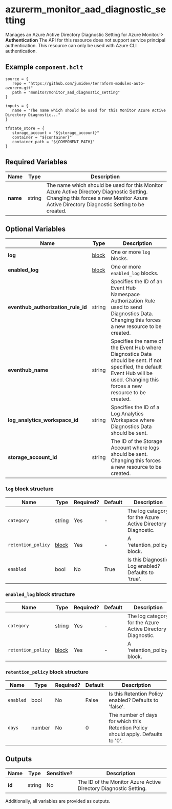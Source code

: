 # azurerm_monitor_aad_diagnostic_setting

Manages an Azure Active Directory Diagnostic Setting for Azure Monitor.!> **Authentication** The API for this resource does not support service principal authentication. This resource can only be used with Azure CLI authentication.

## Example `component.hclt`

```hcl
source = {
   repo = "https://github.com/jumidev/terraform-modules-auto-azurerm.git"   
   path = "monitor/monitor_aad_diagnostic_setting"   
}

inputs = {
   name = "The name which should be used for this Monitor Azure Active Directory Diagnostic..."   
}

tfstate_store = {
   storage_account = "${storage_account}"   
   container = "${container}"   
   container_path = "${COMPONENT_PATH}"   
}

```

## Required Variables

| Name | Type |  Description |
| ---- | --------- |  ----------- |
| **name** | string |  The name which should be used for this Monitor Azure Active Directory Diagnostic Setting. Changing this forces a new Monitor Azure Active Directory Diagnostic Setting to be created. | 

## Optional Variables

| Name | Type |  Description |
| ---- | --------- |  ----------- |
| **log** | [block](#log-block-structure) |  One or more `log` blocks. | 
| **enabled_log** | [block](#enabled_log-block-structure) |  One or more `enabled_log` blocks. | 
| **eventhub_authorization_rule_id** | string |  Specifies the ID of an Event Hub Namespace Authorization Rule used to send Diagnostics Data. Changing this forces a new resource to be created. | 
| **eventhub_name** | string |  Specifies the name of the Event Hub where Diagnostics Data should be sent. If not specified, the default Event Hub will be used. Changing this forces a new resource to be created. | 
| **log_analytics_workspace_id** | string |  Specifies the ID of a Log Analytics Workspace where Diagnostics Data should be sent. | 
| **storage_account_id** | string |  The ID of the Storage Account where logs should be sent. Changing this forces a new resource to be created. | 

### `log` block structure

| Name | Type | Required? | Default | Description |
| ---- | ---- | --------- | ------- | ----------- |
| `category` | string | Yes | - | The log category for the Azure Active Directory Diagnostic. |
| `retention_policy` | [block](#retention_policy-block-structure) | Yes | - | A 'retention_policy' block. |
| `enabled` | bool | No | True | Is this Diagnostic Log enabled? Defaults to 'true'. |

### `enabled_log` block structure

| Name | Type | Required? | Default | Description |
| ---- | ---- | --------- | ------- | ----------- |
| `category` | string | Yes | - | The log category for the Azure Active Directory Diagnostic. |
| `retention_policy` | [block](#retention_policy-block-structure) | Yes | - | A 'retention_policy' block. |

### `retention_policy` block structure

| Name | Type | Required? | Default | Description |
| ---- | ---- | --------- | ------- | ----------- |
| `enabled` | bool | No | False | Is this Retention Policy enabled? Defaults to 'false'. |
| `days` | number | No | 0 | The number of days for which this Retention Policy should apply. Defaults to '0'. |



## Outputs

| Name | Type | Sensitive? | Description |
| ---- | ---- | --------- | --------- |
| **id** | string | No  | The ID of the Monitor Azure Active Directory Diagnostic Setting. | 

Additionally, all variables are provided as outputs.
